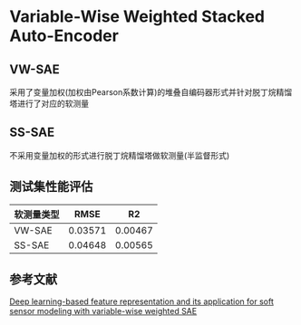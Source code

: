 # Variable-Wise Weighted Stacked Auto-Encoder
## VW-SAE
采用了变量加权(加权由Pearson系数计算)的堆叠自编码器形式并针对脱丁烷精馏塔进行了对应的软测量
## SS-SAE
不采用变量加权的形式进行脱丁烷精馏塔做软测量(半监督形式)

## 测试集性能评估
 软测量类型  | RMSE  | R2
 ----- | ----- | ------  
 VW-SAE  | 0.03571 | 0.00467
 SS-SAE  | 0.04648 | 0.00565  
 
 ## 参考文献
 [Deep learning-based feature representation and its application for soft sensor modeling with variable-wise weighted SAE](https://ieeexplore.ieee.org/abstract/document/8302941)   

